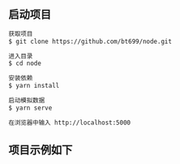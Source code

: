 ## 启动项目

```sh
获取项目
$ git clone https://github.com/bt699/node.git

进入目录
$ cd node

安装依赖
$ yarn install

启动模拟数据
$ yarn serve

在浏览器中输入 http://localhost:5000
```

## 项目示例如下